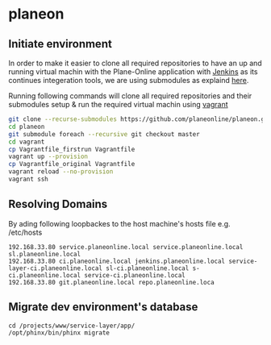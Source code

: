 planeon
===========


Initiate environment 
-
In order to make it easier to clone all required repositories to have an up and running virtual machin with the Plane-Online application with [Jenkins](https://github.com/planeonline/jenkins) as its continues integeration tools, we are using submodules as explaind [here](https://github.com/planeonline/planeon/wiki).

Running following commands will clone all required repositories and their submodules setup & run the required virtual machin using [vagrant](https://github.com/planeonline/vagrant)

``` bash
git clone --recurse-submodules https://github.com/planeonline/planeon.git
cd planeon
git submodule foreach --recursive git checkout master
cd vagrant
cp Vagrantfile_firstrun Vagrantfile
vagrant up --provision
cp Vagrantfile_original Vagrantfile
vagrant reload --no-provision
vagrant ssh
```

Resolving Domains
-
By ading following loopbackes to the host machine's hosts file e.g. /etc/hosts
```
192.168.33.80 service.planeonline.local service.planeonline.local sl.planeonline.local  
192.168.33.80 ci.planeonline.local jenkins.planeonline.local service-layer-ci.planeonline.local sl-ci.planeonline.local s-ci.planeonline.local service-ci.planeonline.local 
192.168.33.80 git.planeonline.local repo.planeonline.loca 
```

Migrate dev environment's database
-
```
cd /projects/www/service-layer/app/
/opt/phinx/bin/phinx migrate
```
